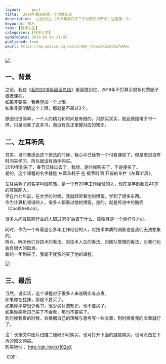 ```yaml
---   
layout:     post  
title:  2019年我买的第一个付费知识
description:  之前说过，2019年我只买三个付费知识产品，这是第一个。  
keywords: 技术  
tags: [程序人生]    
categories: [程序人生]  
updateDate: 2019-02-14 21:02 
published: true 
wxurl: https://mp.weixin.qq.com/s/dWm_rdSxo3K2sApAzfwWVw  
---  
```



![](https://res2019.tiankonguse.com/images/2019/02/6979179fbd3996243ee1ba2dfb3d088e.jpg)  


## 一、背景

之前，我在《[我的2018年阅读总结](https://mp.weixin.qq.com/s/5hMlfb3VCZmQJqDcr9thiw)》里面提到过，2019年不打算买很多付费圈子或者课程。  
如果非要买，我希望加一个上限。  
如果非要明确这个上限，那就是不超过3个。  


原因也很简单，一个人的精力和时间是有限的，只顾买买买，就会像囤电子书一样，只是收集了这本书，而没有真正掌握对应的知识。  


## 二、左耳听风


其实，当时我提出这个想法的时候，我心中已经有一个付费课程了，但是迟迟没有时间来学习，所以就没有动手购买。  
2019年到来了，春节已经过去了，我想，是时候购买了，于是便买了。  
是的，这个课程的名字就是 左耳朵耗子 在 极客时间 开设的专栏《左耳听风》。  


左耳朵耗子的名字叫做陈皓，是一个有20年工作经验的人，现在是年龄超过40岁的互联网人。  
早在六七年前，在大学的时候，我就经常看他的博客，学到了很多东西。  
作为计算机领域的人，很多人都看过他的博客，是的，就是传说中的酷壳（CoolShell.cn）。  


很多人问互联网行业的人超过35岁后该干什么，陈皓就是一个标杆与方向。  


同时，作为一个有着这么多年工作经验的人，对技术本质的洞察也是我们无法想象的。  
所以，听听他们对技术的看法、对技术人生的看法、对团队管理的看法，对我们也会有很大的启发。  
新的一年到来了，我毫不犹豫的买了他的课程。  


![](https://res2019.tiankonguse.com/images/2019/02/20190214212534.jpg)  


## 三、最后


当然，说实话，这个课程对于很多人来说确实有点贵。  
如果你在犹豫，那就不要买了。  
如果你平常很少看书，很少买付费知识，也不要买了。  
如果你感觉自己买了不会看，那也不要买了。  
到时候我看的时候，会根据自己的理解与思考写一些文章，到时候看我的文章就行了。  


注：长按文中图片扫描二维码即可购买，也可打开下面的链接购买，也可点击左下角的原文购买。  
购买地址： http://gk.link/a/102eX  


-EOF-  


  
